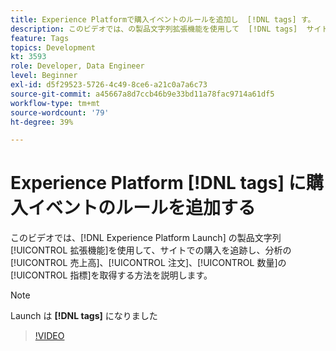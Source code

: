 ```yaml
---
title: Experience Platformで購入イベントのルールを追加し  [!DNL tags] す。
description: このビデオでは、の製品文字列拡張機能を使用して  [!DNL tags]  サイトでの購入を追跡し、分析の売上高、注文件数、数量の指標を取得する方法を説明します。
feature: Tags
topics: Development
kt: 3593
role: Developer, Data Engineer
level: Beginner
exl-id: d5f29523-5726-4c49-8ce6-a21c0a7a6c73
source-git-commit: a45667a8d7ccb46b9e33bd11a78fac9714a61df5
workflow-type: tm+mt
source-wordcount: '79'
ht-degree: 39%

---
```


# Experience Platform [!DNL tags] に購入イベントのルールを追加する

このビデオでは、[!DNL Experience Platform Launch] の製品文字列[!UICONTROL 拡張機能]を使用して、サイトでの購入を追跡し、分析の[!UICONTROL 売上高]、[!UICONTROL 注文]、[!UICONTROL 数量]の[!UICONTROL 指標]を取得する方法を説明します。

>[!NOTE]
>
> Launch は **[!DNL tags]** になりました

>[!VIDEO](https://video.tv.adobe.com/v/31396/?quality=12&learn=on&captions=jpn)
